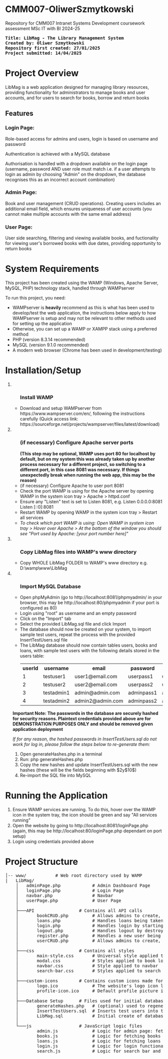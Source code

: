 # CMM007-OliwerSzmytkowski
Repository for CMM007 Intranet Systems Development coursework assessment MSc IT with BI 2024-25

<pre>
<b>Title: LibMag - The Library Management System 
Created by: Oliwer Szmytkowski 
Repository first created: 27/01/2025 
Project submitted: 14/04/2025</b>
</pre>

<h1>Project Overview</h1>
<p>LibMag is a web application designed for managing library resources, providing functionality for administrators to manage books and user accounts, and for users to search for books, borrow and return books</p>

<h2>Features</h2>
<h3>Login Page:</h3>
<p>Role-based access for admins and users, login is based on username and password</p>

<p>Authentication is achieved with a MySQL database</p>

<p>Authorisation is handled with a dropdown available on the login page (username, password AND user role must match i.e. if a user attempts to login as admin by choosing "Admin" on the dropdown, the database recognises this as an incorrect account combination)</p>

<h3>Admin Page:</h3>
<p>Book and user management (CRUD operations). Creating users includes an additional email field, which ensures uniqueness of user accounts (you cannot make multiple accounts with the same email address)</p>

<h3>User Page:</h3>
<p>User side searching, filtering and viewing available books, and fuctionality for viewing user's borrowed books with due dates, providing opportunity to return books</p>

<h1>System Requirements</h1>
<p>This project has been created using the WAMP (Windows, Apache Server, MySQL, PHP) technology stack, handled through WAMPserver</p>
<p>To run this project, you need:</p>
<ul>
  <li>WAMPserver is <b>heavily</b> recommend as this is what has been used to develop/test the web application, the instructions below apply to how WAMPserver is setup and may not be relevant to other methods used for setting up the application</li>
  <li>Otherwise, you can set up a WAMP or XAMPP stack using a preferred method</li>
  <li>PHP (version 8.3.14 recommended)</li>
  <li>MySQL (version 9.1.0 recommended)</li>
  <li>A modern web browser (Chrome has been used in development/testing)</li>
</ul>

<h1>Installation/Setup</h1>
<ol>
  
  <li>
    <ul><h3>Install WAMP</h3>
    <li>Download and setup WAMPserver from https://www.wampserver.com/en/, following the instructions carefully (Quick access link: https://sourceforge.net/projects/wampserver/files/latest/download)</li>
    </ul>
  </li>
  
  <li>
    <ul><h3>(if necessary) Configure Apache server ports</h3>
      <b>(This step may be optional, WAMP uses port 80 for localhost by default, but on my system this was already taken up by another process necessary for a different project, so switching to a different port, in this case 8081 was necessary. If things unexpectedly break when running the web app, this may be the reason)</b>
      <li>(if necessary) Configure Apache to user port 8081</li>
      <li>Check the port WAMP is using for the Apache server by opening WAMP in the system icon tray > Apache > httpd.conf</li>
      <li>Ensure any "Listen" text is set to Listen 8081, e.g. Listen 0.0.0.0:8081
Listen [::0]:8081</li>
      <li>Restart WAMP by opening WAMP in the system icon tray > Restart all services</li>
      <li><em>To check which port WAMP is using: Open WAMP in system icon tray > Hover over Apache > At the bottom of the window you should see "Port used by Apache: [your port number here]"</em></li>
    </ul>
  </li>

  <li>
    <ul><h3>Copy LibMag files into WAMP's www directory</h3>
      <li>Copy WHOLE LibMag FOLDER to WAMP's www directory e.g. D:\wamp\www\LibMag</li>
    </ul>
  </li>

  <li>
    <ul><h3>Import MySQL Database</h3>
      <li>Open phpMyAdmin (go to http://localhost:8081/phpmyadmin/ in your browser, this may be http://localhost:80/phpmyadmin if your port is configured as 80)</li>
      <li>Login using "root" as username and an empty password</li>
      <li>Click on the "Import" tab</li>
      <li>Select the provided LibMag.sql file and click Import</li>
      <li>The database should now be created on your system, to import sample test users, repeat the process with the provided InsertTestUsers.sql file</li>
      <li>The LibMag database should now contain tables users, books and loans, with sample test users with the following details stored in the users table:
        <table>
          <tr>
            <th>userId</th>
            <th>username</th>
            <th>email</th>
            <th>password</th>
            <th>role</th>
          </tr>
          <tr>
            <td>1</td>
            <td>testuser1</td>
            <td>user1@email.com</td>
            <td>userpass1</td>
            <td>user</td>
          </tr>
          <tr>
            <td>2</td>
            <td>testuser2</td>
            <td>user2@email.com</td>
            <td>userpass2</td>
            <td>user</td>
          </tr>
          <tr>
            <td>3</td>
            <td>testadmin1</td>
            <td>admin@admin.com</td>
            <td>adminpass1</td>
            <td>admin</td>
          </tr>
          <tr>
            <td>4</td>
            <td>testadmin2</td>
            <td>admin2@admin.com</td>
            <td>adminpass2</td>
            <td>admin</td>
          </tr>
        </table>
      </li>
    </ul>
    <p><b>Important Note: The passwords in the database are securely hashed for security reasons. Plaintext credentials provided above are for DEMONSTRATION PURPOSES ONLY and should be removed given application deployment</b></p>
    <p><i>If for any reason, the hashed passwords in InsertTestUsers.sql do not work for log in, please follow the steps below to re-generate them:</i></p>
    <ol>
      <li>Open generateHashes.php in a terminal</li>
      <li>Run: php generateHashes.php</li>
      <li>Copy the new hashes and update InsertTestUsers.sql with the new hashes (these will be the fields beginning with $2y$10$)</li>
      <li>Re-import the SQL file into MySQL</li>
    </ol>
  </li>
</ol>

<h1>Running the Application</h1>
<ol>
  <li>Ensure WAMP services are running. To do this, hover over the WAMP icon in the system tray, the icon should be green and say "All services running"</li>
  <li>Open the website by going to http://localhost:8081/loginPage.php (again, this may be http://localhost:80/loginPage.php dependant on port setup)</li>
  <li>Login using credentials provided above</li>
</ol>

<h1>Project Structure</h1>
<p><pre>
│-- www/           # Web root directory used by WAMP
|   LibMag/
    │   adminPage.php            # Admin Dashboard Page
    │   loginPage.php            # Login Page
    │   navbar.php               # Navbar
    │   userPage.php             # User Page
    │
    ├───API                 # Contains all API calls
    │       bookCRUD.php         # Allows admins to create, retrieve, update and delete books
    │       loans.php            # Handles loans being taken out and loan returns by users
    │       login.php            # Handles login by starting session
    │       logout.php           # Handles logout by destroying user session
    │       register.php         # Handles a new user being registerd by an admin
    │       userCRUD.php         # Allows admins to create, retrieve, update and delete users
    │
    ├───css                 # Contains all styles
    │       main-style.css       # Universal style applied to all pages
    │       modal.css            # Styles applied to book loan modal popup on user page
    │       navbar.css           # Style applied to navbar
    │       search-bar.css       # Styles applied to search bars and filters
    │
    ├───custom-icons        # Contains custom icons made for the website
    │       logo.ico             # The website's logo icon located on browser tab
    │       profile-icon.ico     # Default profile picture icon
    │
    ├───Database Setup      # Files used for initial database setup
    │       generateHashes.php   # (optional) used to regenerate initial passwords if they don't work
    │       InsertTestUsers.sql  # Inserts test users into the database
    │       LibMag.sql           # Initial create of database
    │
    └───js                  # JavaScript logic files
            admin.js             # Logic for admin page: fetchBook(), addBook(), removeBook(), editBook(), cancelEdit(), saveChanges(), fetchUsers(), registerUser(), removeUser(), editUser(), cancelUserEdit(), saveUserChanges() and event listeners
            books.js             # Logic for fetching books (as this is universal between admin and user page), and borrowBook(), openLoanModal(), closeLoanModal() functionality
            loans.js             # Logic for fetching loans and returnBook()
            login.js             # Logic for login functionality
            search.js            # Logic for search bar and filtering functionality
    </pre></p>
